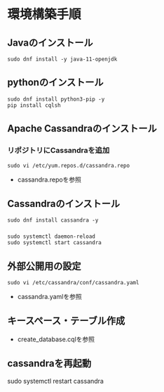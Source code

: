 # 環境構築手順
## Javaのインストール
```
sudo dnf install -y java-11-openjdk
```
## pythonのインストール
```
sudo dnf install python3-pip -y
pip install cqlsh
```
## Apache Cassandraのインストール
### リポジトリにCassandraを追加
```
sudo vi /etc/yum.repos.d/cassandra.repo
```
* cassandra.repoを参照

## Cassandraのインストール
```
sudo dnf install cassandra -y 
```
### 
```
sudo systemctl daemon-reload
sudo systemctl start cassandra
```

## 外部公開用の設定
```
sudo vi /etc/cassandra/conf/cassandra.yaml
```
* cassandra.yamlを参照

## キースペース・テーブル作成
* create_database.cqlを参照

## cassandraを再起動
sudo systemctl restart cassandra

